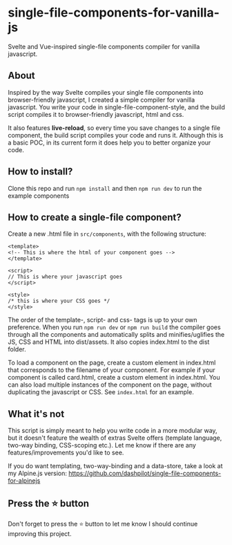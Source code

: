 # single-file-components-for-vanilla-js

Svelte and Vue-inspired single-file components compiler for vanilla javascript.

## About

Inspired by the way Svelte compiles your single file components into browser-friendly javascript, I created a simple compiler for vanilla javascript. You write your code in single-file-component-style, and the build script compiles it to browser-friendly javascript, html and css.

It also features **live-reload**, so every time you save changes to a single file component, the build script compiles your code and runs it. Although this is a basic POC, in its current form it does help you to better organize your code.

## How to install?

Clone this repo and run `npm install` and then `npm run dev` to run the example components

## How to create a single-file component?

Create a new .html file in `src/components`, with the following structure:

    <template>
    <!-- This is where the html of your component goes -->
    </template>

    <script>
    // This is where your javascript goes
    </script>

    <style>
    /* this is where your CSS goes */
    </style>

The order of the template-, script- and css- tags is up to your own preference. When you run `npm run dev` or `npm run build` the compiler goes through all the components and automatically splits and minifies/uglifies the JS, CSS and HTML into dist/assets. It also copies index.html to the dist folder.

To load a component on the page, create a custom element in index.html that corresponds to the filename of your component. For example if your component is called card.html, create a custom element <card></card> in index.html. You can also load multiple instances of the component on the page, without duplicating the javascript or CSS. See `index.html` for an example.

## What it's not

This script is simply meant to help you write code in a more modular way, but it doesn't feature the wealth of extras Svelte offers (template language, two-way binding, CSS-scoping etc.). Let me know if there are any features/improvements you'd like to see.

If you do want templating, two-way-binding and a data-store, take a look at my Alpine.js version: <https://github.com/dashpilot/single-file-components-for-alpinejs>

## Press the :star: button

Don't forget to press the :star: button to let me know I should continue improving this project.
